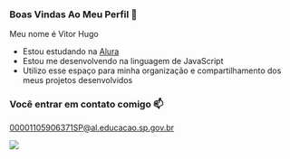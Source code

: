 ### Boas Vindas Ao Meu Perfil 🥇

Meu nome é Vitor Hugo

- Estou estudando na [Alura](https://www.alura.com.br)
- Estou me desenvolvendo na linguagem de JavaScript
- Utilizo esse espaço para minha organização e compartilhamento dos meus projetos desenvolvidos  

### Você entrar em contato comigo 📫

00001105906371SP@al.educacao.sp.gov.br

![](https://media1.tenor.com/m/RSEApix5-HwAAAAC/vegeta-mad.gif)
